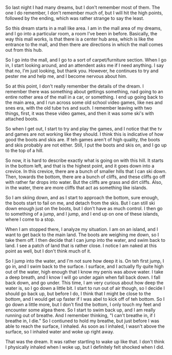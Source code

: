 So last night I had many dreams, but I don't remember most of them. The one I
do remember, I don't remember much of, but I will hit the high points, followed
by the ending, which was rather strange to say the least.

So this dream starts in a mall like area. I am in the mall area of my dreams,
and I go into a particular room, a room I've been in before. Basically, the way
this mall works, is that there is a center hub area, which is like the entrance
to the mall, and then there are directions in which the mall comes out from
this hub.

So I go into the mall, and I go to a sort of carpet/furniture section. When I
go in, I start looking around, and an attendent asks me if I need anything. I
say that no, I'm just looking, but thank you. However, he continues to try and
pester me and help me, and I become nervous about him.

So at this point, I don't really remember the details of the dream. I remember
there was something about gettings something, nad going to an entire nother
area of the mall in a car, or something. I end up going back to the main area,
and I run across some old school video games, like nes and snes era, with the
old tube tvs and such. I remember leaving with two things, first, it was these
video games, and then it was some ski's with attached boots.

So when I get out, I start to try and play the games, and I notice that the tv
and games are not working like they should. I think this is indicative of how
good the boots and skis are. If teh games aren't of high quality, the boots and
skis probably are not either. Still, I put the boots and skis on, and I go up
to the top of a hill.

So now, it is hard to describe exactly what is going on with this hill. It
starts in the bottom left, and that is the highest point, and it goes down into
a crevice. In this crevice, there are a bunch of smaller hills that I can ski
down. Then, towards the bottom, there are a bunch of cliffs, and these cliffs
go off with rather far drops into water. But the cliffs are grass and dirt
cliffs. Also, in the water, there are more cliffs that act as something like
islands.

So I am skiing down, and as I start to approach the bottom, sure enough, the
boots start to fail on me, and detach from the skis. But I can still ski down
enough just on the boots, but I don't have as much control. I then go to
something of a jump, and I jump, and I end up on one of these islands, where I
come to a stop.

When I am stopped there, I analyze my situation. I am on an island, and I want
to get back to the main land. The boots are weighing me down, so I take them
off. I then decide that I can jump into the water, and swim back to land. I see
a patch of land that is rather close. I notice I am naked at this point as
well, but I don't think much of it.

So I jump into the water, and I'm not sure how deep it is. On teh first jump, I
go in, and I swim back to the surface. I surface, and I actually fly quite high
out of the water, high enough that I know my penis was above water. I take a
deep breath, and I know I will go under again when fall back down. I fall back
down, and go under. This time, I am very curious about how deep the water is,
so I go down a little bit. I start to run out of air though, so I decide I
should go back up, but before I do, I think that I might be close to the
bottom, and I would get up faster if I was abel to kick off of teh bottom. So I
go down a little more, but I don't find the bottom, I only touch my feet and
encounter some algea there. So I start to swim back up, and I am really running
out of breathe. And I remember thinking, "I can't breathe in, if I breathe in,
I die." So I contiuned to hold my breathe, but just before I was able to reach
the surface, I inhaled. As soon as I inhaled, I wasn't above the surface, so I
inhaled water and woke up right away.

That was the dream. It was rather startling to wake up like that. I don't think
I physically inhaled when I woke up, but I definitely felt shocked when I did.
